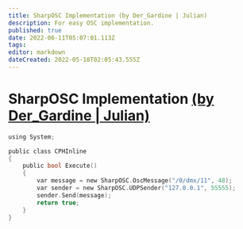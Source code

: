 ```yaml
---
title: SharpOSC Implementation (by Der_Gardine | Julian)
description: For easy OSC implementation.
published: true
date: 2022-06-11T05:07:01.113Z
tags: 
editor: markdown
dateCreated: 2022-05-18T02:05:43.555Z
---
```


# SharpOSC Implementation [(by Der_Gardine | Julian)](https://www.twitch.tv/der_gardine)
```c
using System;

public class CPHInline
{
	public bool Execute()
	{
		var message = new SharpOSC.OscMessage("/0/dmx/11", 48);
		var sender = new SharpOSC.UDPSender("127.0.0.1", 55555);
		sender.Send(message);
		return true;
	}
}
```